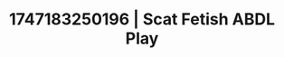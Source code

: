 ---
categories:
- Cinematic erotica
- Back arch
- Punk lovers
- Squirting orgasm
- Body positivity
image: /assets/images/1747183250196.webp
layout: post
seo:
  description: Featured content with sensual ABDL Play, Scat Fetish. HD images available.
  keywords: ABDL Play, Scat Fetish
  og_image: /assets/images/1747183250196.webp
  schema_type: VisualArtwork
tags:
- ABDL Play
- '#1747183250196'
- Scat Fetish
title: 1747183250196 | Scat Fetish ABDL Play
---